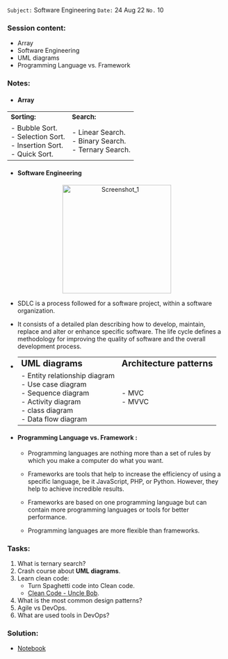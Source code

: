 `Subject:` Software Engineering
`Date:` 24 Aug 22 `No.` 10

### Session content:

- Array
- Software Engineering
- UML diagrams 
- Programming Language vs. Framework

### Notes:

- #### Array

<table border="0">
   <tr>
      <td><b style="font-size:15px">Sorting:</b></td>
      <td><b style="font-size:15px">Search:</b></td>
      </tr>
      <tr>
      <td>
  - Bubble Sort. </br>
  - Selection Sort.</br>
  - Insertion Sort. </br>
  - Quick Sort.</br>
    <td>
  - Linear Search. </br>
  - Binary Search.   </br>
  - Ternary Search.
    </td> </tr></table>


- #### Software Engineering

<p align="center">
<img src="https://bigwater.consulting/wp-content/uploads/2019/04/SDLC_BWC.png" alt="Screenshot_1" style="width:250px;"/>

  -  SDLC is a process followed for a software project, within a software organization. 

  -  It consists of a detailed plan describing how to develop, maintain, replace and alter or enhance specific software. The life cycle defines a methodology for improving the quality of software and the overall development process. ​	


- <table border="0"> 
   <tr>
   <td><b style="font-size:20px">UML diagrams</b>  </td>
   <td><b style="font-size:20px">Architecture patterns</b></td>  
   </tr>
      <tr>
      <td>
   - Entity relationship diagram </br>
  - Use case diagram </br>
  - Sequence diagram </br>
  - Activity diagram </br>
  - class diagram </br>
  - Data flow diagram</td>
  <td>
  - MVC </br>
  - MVVC 
  </td> </tr></table>




- #### Programming Language vs. Framework :
  
  
  - Programming languages are nothing more than a set of rules by which you make a computer do what you want.
  
  - Frameworks are tools that help to increase the efficiency of using a specific language, be it JavaScript, PHP, or Python. However, they help to achieve incredible results.
  
  - Frameworks are based on one programming language but can contain more programming languages or tools for better performance.
  
  - Programming languages are more flexible than frameworks.
  
    
  


### Tasks:

1. What is ternary search?
2. Crash course about **UML diagrams**.
3. Learn clean code:
    -  Turn Spaghetti code into Clean code.
    -  [Clean Code - Uncle Bob](https://www.youtube.com/watch?v=7EmboKQH8lM&list=PLmmYSbUCWJ4x1GO839azG_BBw8rkh-zOj).
4. What is the most common design patterns?
5. Agile vs DevOps.
6. What are used tools in DevOps?

### Solution:

- [Notebook](https://github.com/AhmedUZaki/INSTANT-AI/blob/main/Track%201_%20Python%20for%20Data%20science/Session%2010/Session%2010%20Tasks%20Solution.ipynb)




